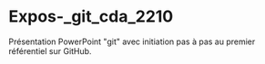 # Expos-_git_cda_2210
Présentation PowerPoint "git" avec initiation pas à pas au premier référentiel sur GitHub.
